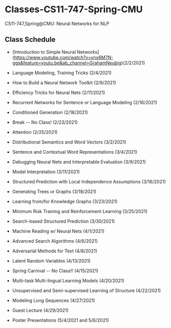 # Classes-CS11-747-Spring-CMU
CS11-747,Spring@CMU: Neural Networks for NLP

## Class Schedule

* [Introduction to Simple Neural Networks] (https://www.youtube.com/watch?v=vnx6M7N-ggs&feature=youtu.be&ab_channel=GrahamNeubig)(2/2/2021)

* Language Modeling, Training Tricks (2/4/2021)

* How to Build a Neural Network Toolkit (2/9/2021)

* Efficiency Tricks for Neural Nets (2/11/2021)

* Recurrent Networks for Sentence or Language Modeling (2/16/2021)

* Conditioned Generation (2/18/2021)

* Break -- No Class! (2/23/2021)

* Attention (2/25/2021)

* Distributional Semantics and Word Vectors (3/2/2021)

* Sentence and Contextual Word Representations (3/4/2021)

* Debugging Neural Nets and Interpretable Evaluation (3/9/2021)

* Model Interpretation (3/11/2021)

* Structured Prediction with Local Independence Assumptions (3/16/2021)

* Generating Trees or Graphs (3/18/2021)

* Learning from/for Knowledge Graphs (3/23/2021)

* Minimum Risk Training and Reinforcement Learning (3/25/2021)

* Search-based Structured Prediction (3/30/2021)

* Machine Reading w/ Neural Nets (4/1/2021)

* Advanced Search Algorithms (4/6/2021)

* Adversarial Methods for Text (4/8/2021)

* Latent Random Variables (4/13/2021)

* Spring Carnival -- No Class!! (4/15/2021)

* Multi-task Multi-lingual Learning Models (4/20/2021)

* Unsupervised and Semi-supervised Learning of Structure (4/22/2021)

* Modeling Long Sequences (4/27/2021)

* Guest Lecture (4/29/2021)

* Poster Presentations (5/4/2021 and 5/6/2021)
